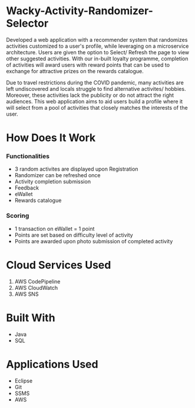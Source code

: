 # Wacky-Activity-Randomizer-Selector
Developed a web application with a recommender system that randomizes activities customized to a user's profile, while leveraging on a microservice architecture. Users are given the option to Select/ Refresh the page to view other suggested activities. With our in-built loyalty programme, completion of activities will award users with reward points that can be used to exchange for attractive prizes on the rewards catalogue. <br />

Due to travel restrictions during the COVID pandemic, many activities are left undiscovered and locals struggle to find alternative activites/ hobbies. Moreover, these activities lack the publicity or do not attract the right audiences. This web application aims to aid users build a profile where it will select from a pool of activities that closely matches the interests of the user.

# How Does It Work
### Functionalities
- 3 random activites are displayed upon Registration 
-	Randomizer can be refreshed once
-	Activity completion submission 
-	Feedback 
-	eWallet
-	Rewards catalogue

### Scoring
- 1 transaction on eWallet = 1 point
- Points are set based on difficulty level of activity
- Points are awarded upon photo submission of completed activity 

# Cloud Services Used
1. AWS CodePipeline
2. AWS CloudWatch
3. AWS SNS

# Built With 
- Java <br />
- SQL

# Applications Used
- Eclipse
- Git
- SSMS
- AWS
